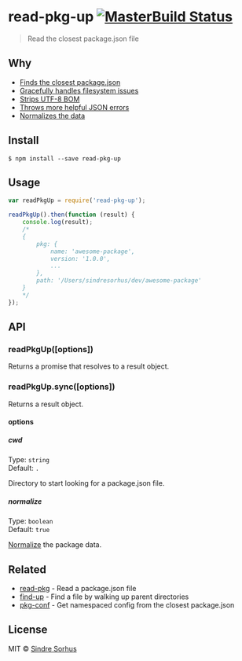 # read-pkg-up [![MasterBuild Status](https://travis-ci.org/sindresorhus/read-pkg-up.svg?branch=master)](https://travis-ci.org/sindresorhus/read-pkg-up)

> Read the closest package.json file


## Why

- [Finds the closest package.json](https://github.com/sindresorhus/find-up)
- [Gracefully handles filesystem issues](https://github.com/isaacs/node-graceful-fs)
- [Strips UTF-8 BOM](https://github.com/sindresorhus/strip-bom)
- [Throws more helpful JSON errors](https://github.com/sindresorhus/parse-json)
- [Normalizes the data](https://github.com/npm/normalize-package-data#what-normalization-currently-entails)


## Install

```
$ npm install --save read-pkg-up
```


## Usage

```js
var readPkgUp = require('read-pkg-up');

readPkgUp().then(function (result) {
	console.log(result);
	/*
	{
		pkg: {
			name: 'awesome-package',
			version: '1.0.0',
			...
		},
		path: '/Users/sindresorhus/dev/awesome-package'
	}
	*/
});
```


## API

### readPkgUp([options])

Returns a promise that resolves to a result object.

### readPkgUp.sync([options])

Returns a result object.

#### options

##### cwd

Type: `string`  
Default: `.`

Directory to start looking for a package.json file.

##### normalize

Type: `boolean`  
Default: `true`

[Normalize](https://github.com/npm/normalize-package-data#what-normalization-currently-entails) the package data.


## Related

- [read-pkg](https://github.com/sindresorhus/read-pkg) - Read a package.json file
- [find-up](https://github.com/sindresorhus/find-up) - Find a file by walking up parent directories
- [pkg-conf](https://github.com/sindresorhus/pkg-conf) - Get namespaced config from the closest package.json


## License

MIT © [Sindre Sorhus](http://sindresorhus.com)
